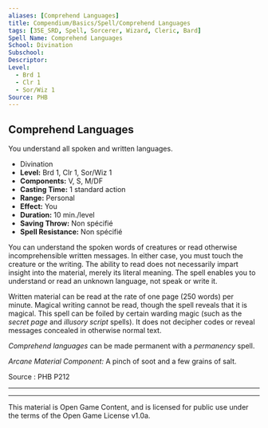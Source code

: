 ```yaml
---
aliases: [Comprehend Languages]
title: Compendium/Basics/Spell/Comprehend Languages
tags: [35E_SRD, Spell, Sorcerer, Wizard, Cleric, Bard]
Spell Name: Comprehend Languages
School: Divination
Subschool: 
Descriptor: 
Level:
  - Brd 1
  - Clr 1
  - Sor/Wiz 1
Source: PHB
---
```



## Comprehend Languages

You understand all spoken and written languages.

*   Divination
*   **Level:** Brd 1, Clr 1, Sor/Wiz 1
*   **Components:** V, S, M/DF
*   **Casting Time:** 1 standard action
*   **Range:** Personal
*   **Effect:** You
*   **Duration:** 10 min./level
*   **Saving Throw:** Non spécifié
*   **Spell Resistance:** Non spécifié

<p>You can understand the spoken words of creatures or read otherwise incomprehensible written messages. In either case, you must touch the creature or the writing. The ability to read does not necessarily impart insight into the material, merely its literal meaning. The spell enables you to understand or read an unknown language, not speak or write it.</p><p>Written material can be read at the rate of one page (250 words) per minute. Magical writing cannot be read, though the spell reveals that it is magical. This spell can be foiled by certain warding magic (such as the <i>secret page</i> and <i>illusory script</i> spells). It does not decipher codes or reveal messages concealed in otherwise normal text.</p><p><i>Comprehend languages</i> can be made permanent with a <i>permanency</i> spell.</p><p><i>Arcane Material Component:</i> A pinch of soot and a few grains of salt.</p>

Source : PHB P212

---

---

This material is Open Game Content, and is licensed for public use under
the terms of the Open Game License v1.0a.
